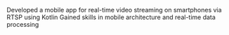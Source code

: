 Developed a mobile app for real-time video streaming on smartphones via RTSP using Kotlin
Gained skills in mobile architecture and real-time data processing
